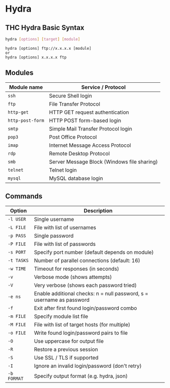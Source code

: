 # Hydra

## THC Hydra Basic Syntax

```bash
hydra [options] [target] [module]
```

```
hydra [options] ftp://x.x.x.x [module]
or
hydra [options] x.x.x.x ftp
```

## Modules

| Module name      | Service / Protocol                          |
| ---------------- | ------------------------------------------- |
| `ssh`            | Secure Shell login                          |
| `ftp`            | File Transfer Protocol                      |
| `http-get`       | HTTP GET request authentication             |
| `http-post-form` | HTTP POST form-based login                  |
| `smtp`           | Simple Mail Transfer Protocol login         |
| `pop3`           | Post Office Protocol                        |
| `imap`           | Internet Message Access Protocol            |
| `rdp`            | Remote Desktop Protocol                     |
| `smb`            | Server Message Block (Windows file sharing) |
| `telnet`         | Telnet login                                |
| `mysql`          | MySQL database login                        |

## Commands

| Option      | Description                                                           |
| ----------- | --------------------------------------------------------------------- |
| `-l USER`   | Single username                                                       |
| `-L FILE`   | File with list of usernames                                           |
| `-p PASS`   | Single password                                                       |
| `-P FILE`   | File with list of passwords                                           |
| `-s PORT`   | Specify port number (default depends on module)                       |
| `-t TASKS`  | Number of parallel connections (default: 16)                          |
| `-w TIME`   | Timeout for responses (in seconds)                                    |
| `-v`        | Verbose mode (shows attempts)                                         |
| `-V`        | Very verbose (shows each password tried)                              |
| `-e ns`     | Enable additional checks: n = null password, s = username as password |
| `-f`        | Exit after first found login/password combo                           |
| `-m FILE`   | Specify module list file                                              |
| `-M FILE`   | File with list of target hosts (for multiple)                         |
| `-o FILE`   | Write found login/password pairs to file                              |
| `-O`        | Use uppercase for output file                                         |
| `-R`        | Restore a previous session                                            |
| `-S`        | Use SSL / TLS if supported                                            |
| `-I`        | Ignore an invalid login/password (don't retry)                        |
| `-b FORMAT` | Specify output format (e.g. hydra, json)                              |
